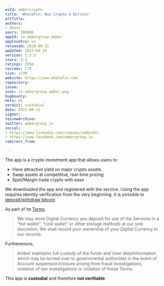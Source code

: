 ```yaml
---
wsId: ambercrypto
title: 'WhaleFin: Buy Crypto & Bitcoin'
altTitle: 
authors:
- danny
users: 500000
appId: io.ambergroup.amber
appCountry: us
released: 2020-09-21
updated: 2022-04-29
version: 2.3.5
stars: 4.5
ratings: 2656
reviews: 178
size: 173M
website: https://www.whalefin.com
repository: 
issue: 
icon: io.ambergroup.amber.png
bugbounty: 
meta: ok
verdict: custodial
date: 2021-09-11
signer: 
reviewArchive: 
twitter: ambergroup_io
social:
- https://www.linkedin.com/company/amberbtc
- https://www.facebook.com/ambergroup.io
redirect_from: 

---
```


The app is a crypto investment app that allows users to: 

- Have attractive yield on major crypto assets
- Swap assets at competitive, real-time pricing
- Spot/Margin trade crypto with ease

We downloaded the app and registered with the service. Using the app requires identity verification from the very beginning. It is possible to [deposit/withdraw bitcoin](https://support.ambergroup.io/hc/en-us/articles/900000933006-How-to-make-a-withdrawal-)

As part of its [Terms](https://www.ambergroup.io/terms)

> We may store Digital Currency you deposit for use of the Services in a “hot wallet”, “cold wallet” or other storage methods at our sole discretion. We shall record your ownership of your Digital Currency in our records.

Furtheremore, 

> Amber maintains full custody of the funds and User data/information which may be turned over to governmental authorities in the event of Account suspension/closure arising from fraud investigations, violation of law investigations or violation of these Terms.

This app is **custodial** and therefore **not verifiable** 